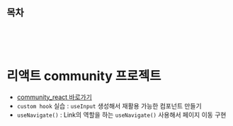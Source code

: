 ## 목차

<br/>
<br/>
<br/>

# 리액트 community 프로젝트
- [community_react 바로가기](./community_react/README.md)
- `custom hook` 실습 : `useInput` 생성해서 재활용 가능한 컴포넌트 만들기
- `useNavigate()` : Link의 역할을 하는 `useNavigate()` 사용해서 페이지 이동 구현